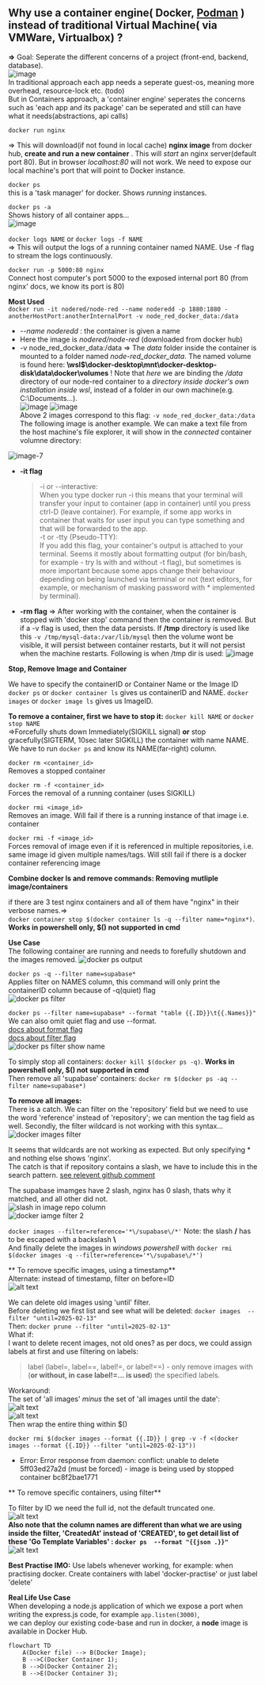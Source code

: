 ## Why use a container engine( Docker, [Podman](https://docs.podman.io/en/latest/index.html) ) **instead of** traditional Virtual Machine( via VMWare, Virtualbox) ?
**=>**
Goal: Seperate the different concerns of a project (front-end, backend, database).  
![image](https://github.com/user-attachments/assets/27d67b70-8ccb-48b4-8767-bd5536cf4a05)  
In traditional approach each app needs a seperate guest-os, meaning more overhead, resource-lock etc. (todo) <br>
But in Containers approach, a 'container engine' seperates the concerns such as 'each app and its package' can be seperated and still can have what it needs(abstractions, api calls)



`docker run nginx`

=> This will download(if not found in local cache) **nginx image** from docker hub, **create and run a new container** . This will _start_ an nginx server(default port 80). But in browser _localhost:80_ will not work. We need to expose our local machine's port that will point to Docker instance.

`docker ps`  
this is a 'task manager' for docker. Shows _running_ instances.

`docker ps -a`  
Shows history of all container apps...  
![image](https://github.com/user-attachments/assets/38e4af3b-4b6f-4acc-b7ec-1561be5864c2)

`docker logs NAME` or `docker logs -f NAME`  
=> This will output the logs of a running container named NAME. Use -f flag to stream the logs continuously.

`docker run -p 5000:80 nginx`  
Connect host computer's port 5000 to the exposed internal port 80 (from nginx' docs, we know its port is 80)

**Most Used**  
`docker run -it nodered/node-red --name noderedd -p 1880:1880 -anotherHostPort:anotherInternalPort -v node_red_docker_data:/data  `  
- _--name noderedd_ : the container is given a name
- Here the image is _nodered/node-red_ (downloaded from docker hub)
- -v node_red_docker_data:/data => The _data_ folder inside the container is mounted to a folder named _node-red_docker_data_. The named volume is found here: **\\wsl$\docker-desktop\mnt\docker-desktop-disk\data\docker\volumes** ! Note that _here_ we are binding the _/data_ directory of our node-red container to a _directory inside docker's own installation inside wsl_, instead of a folder in our own machine(e.g. C:\Documents\...).  
![image](https://github.com/user-attachments/assets/7007e1ff-2d05-4313-9bac-5ce1c73f4751)
![image](https://github.com/user-attachments/assets/e782b65e-1ee6-4d73-af00-2bbdaff405d1)  
Above 2 images correspond to this flag: `-v node_red_docker_data:/data`
The following image is another example. We can make a text file from  the host machine's file explorer, it will show in the _connected_ container volumne directory:  

![image-7](../media%20assets/image-7.png)  


- **-it flag**
    >-i or --interactive:  
    When you type docker run -i this means that your terminal will transfer your input to container (app in container) until you press ctrl-D (leave container). For example, if some app works in container that waits for user input you can type something and that will be forwarded to the app.  
    -t or -tty (Pseudo-TTY):  
    If you add this flag, your container's output is attached to your terminal. Seems it mostly about formatting output (for bin/bash, for example - try ls with and without -t flag), but sometimes is more important because some apps change their behaviour depending on being launched via terminal or not (text editors, for example, or mechanism of masking password with * implemented by terminal).  
- **-rm flag**
  => After working with the container, when the container is stopped with 'docker stop' command then the container is removed. But if a -v flag is used, then the data persists. If **/tmp** directory is used like this `-v /tmp/mysql-data:/var/lib/mysql` then the volume wont be visible, it will persist between container restarts, but it will not persist when the machine restarts.
   Following is when /tmp dir is used:
  ![image](https://github.com/user-attachments/assets/7d4d338c-d548-4f52-8ca4-05d66401d4b7)

**Stop, Remove Image and Container**  

We have to specify the containerID or Container Name or the Image ID
`docker ps` or `docker container ls` gives us containerID and NAME. 
`docker images` or `docker image ls` gives us ImageID.

**To remove a container, first we have to stop it:**
`docker kill NAME` or `docker stop NAME`  
=>Forcefully shuts down Immediately(SIGKILL signal) **or** stop gracefully(SIGTERM, 10sec later SIGKILL) the container with name NAME.
We have to run `docker ps` and know its NAME(far-right) column.  
 
`docker rm <container_id>`  
Removes a stopped container

`docker rm -f <container_id>`  
Forces the removal of a running container (uses SIGKILL)

`docker rmi <image_id>`  
Removes an image. Will fail if there is a running instance of that image i.e. container

`docker rmi -f <image_id>`  
Forces removal of image even if it is referenced in multiple repositories, i.e. same image id given multiple names/tags. Will still fail if there is a docker container referencing image  

  
**Combine docker ls and remove commands: Removing mutliple image/containers**

if there are 3 test nginx containers and all of them have "nginx" in their verbose names.=>  
`docker container stop $(docker container ls -q --filter name=*nginx*)`. **Works in powershell only, $() not supported in cmd**  

**Use Case**  
The following container are running and needs to forefully shutdown and the images removed.
![`docker ps` output](../media%20assets/image-1.png)

`docker ps -q --filter name=supabase*`  
Applies filter on NAMES column, this command will only print the containerID column because of -q(quiet) flag  
![docker ps filter](../media%20assets/image-2.png)  

`docker ps --filter name=supabase* --format "table {{.ID}}\t{{.Names}}"`  
We can also omit quiet flag and use --format.  
[docs about format flag](https://docs.docker.com/engine/cli/formatting/#json)  
[docs about filter flag](https://docs.docker.com/reference/cli/docker/container/ls/#filter)  
![docker ps filter show name](../media%20assets/image-3.png)  


To simply stop all containers: `docker kill $(docker ps -q)`. **Works in powershell only, \$() not supported in cmd**  
Then remove all 'supabase' containers: `docker rm $(docker ps -aq --filter name=supabase*)`  
  

**To remove all images:**  
There is a catch. We can filter on the 'repository' field but we need to use the word 'reference' instead of 'repository'; we can mention the tag field as well. Secondly, the filter wildcard is not working with this syntax...  
![docker images filter](../media%20assets/image-4.png)

It seems that wildcards are not working as expected. But only specifying * and nothing else shows 'nginx'.  
The catch is that if repository contains a slash, we have to include this in the search pattern. [see relevent github comment](https://github.com/docker/cli/issues/1332#issuecomment-441082261)

The supabase imamges have 2 slash, nginx has 0 slash, thats why it matched, and all other did not.  
![slash in image repo column](../media%20assets/image-5.png)  
![docker iamge filter 2](../media%20assets/image-6.png)

`docker images --filter=reference='*\/supabase\/*'` Note: the slash **/** has to be escaped with a backslash **\\**  
And finally delete the images in _windows powershell_ with `docker rmi $(docker images -q --filter=reference='*\/supabase\/*')`  



** To remove specific images, using a timestamp**    
Alternate: instead of timestamp, filter on before=ID  
![alt text](image-4.png)<br>

We can delete old images using 'until' filter.  
Before deleting we first  list and see what will be deleted: `docker images  --filter "until=2025-02-13"`   
Then: `docker prune --filter "until=2025-02-13"`  
What if:  
I want to delete recent images, not old ones? as per docs, we could assign labels at first and use filtering on labels:  
>label (label=<key>, label=<key>=<value>, label!=<key>, or label!=<key>=<value>) - only remove images with (**or without, in case label!=... is used**) the specified labels.  

Workaround:  
The set of 'all images' _minus_ the set of 'all images until the date':  
![alt text](image.png)  
![alt text](image-1.png)  
Then wrap the entire thing within $()  

`docker rmi $(docker images --format {{.ID}} | grep -v -f <(docker images --format {{.ID}} --filter "until=2025-02-13"))`  

- Error: Error response from daemon: conflict: unable to delete 5ff03ed27a2d (must be forced) - image is being used by stopped container bc8f2bae1771

** To remove specific containers, using filter**    

To filter by ID we need the full id, not the default truncated one.  
![alt text](image-7.png)  
**Also note that the column names are different than what we are using inside the filter, 'CreatedAt' instead of 'CREATED', to get detail list of these 'Go Template Variables' : `docker ps  --format "{{json .}}"`**
![alt text](image-6.png)  


**Best Practise IMO:** Use labels whenever working, for example: when practising docker. Create containers with label 'docker-practise' or just label 'delete'  



**Real Life Use Case**  
When developing a node.js application of which we expose a port when writing the express.js code, for example `app.listen(3000)`,  
we can deploy our existing code-base and run in docker, a **node** image is available in Docker Hub.

```mermaid
flowchart TD
    A(Docker file) --> B(Docker Image);
    B -->C(Docker Container 1);
    B -->D(Docker Container 2);
    B -->E(Docker Container 3);

```
